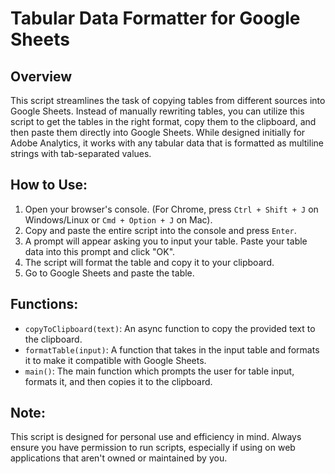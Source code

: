 # Tabular Data Formatter for Google Sheets

## Overview
This script streamlines the task of copying tables from different sources into Google Sheets. Instead of manually rewriting tables, you can utilize this script to get the tables in the right format, copy them to the clipboard, and then paste them directly into Google Sheets. While designed initially for Adobe Analytics, it works with any tabular data that is formatted as multiline strings with tab-separated values.

## How to Use:

1. Open your browser's console. (For Chrome, press `Ctrl + Shift + J` on Windows/Linux or `Cmd + Option + J` on Mac).
2. Copy and paste the entire script into the console and press `Enter`.
3. A prompt will appear asking you to input your table. Paste your table data into this prompt and click "OK".
4. The script will format the table and copy it to your clipboard.
5. Go to Google Sheets and paste the table.

## Functions:

- `copyToClipboard(text)`: An async function to copy the provided text to the clipboard.
- `formatTable(input)`: A function that takes in the input table and formats it to make it compatible with Google Sheets.
- `main()`: The main function which prompts the user for table input, formats it, and then copies it to the clipboard.

## Note:
This script is designed for personal use and efficiency in mind. Always ensure you have permission to run scripts, especially if using on web applications that aren't owned or maintained by you.
